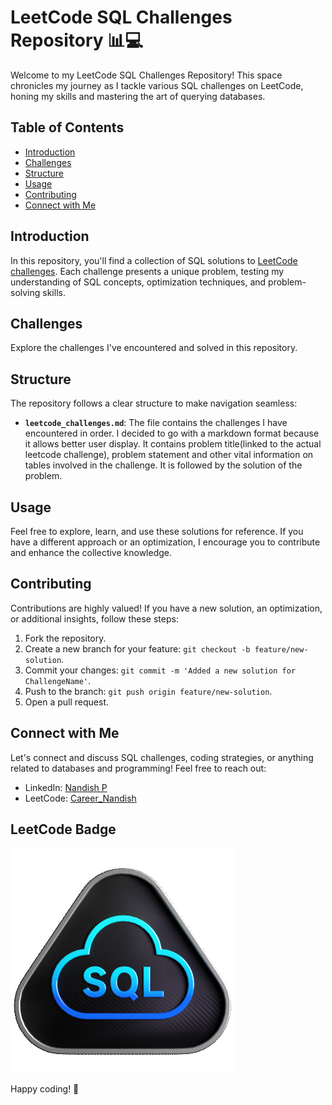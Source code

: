 # LeetCode SQL Challenges Repository 📊💻

Welcome to my LeetCode SQL Challenges Repository! This space chronicles my journey as I tackle various SQL challenges on LeetCode, honing my skills and mastering the art of querying databases.

## Table of Contents
- [Introduction](#introduction)
- [Challenges](#challenges)
- [Structure](#structure)
- [Usage](#usage)
- [Contributing](#contributing)
- [Connect with Me](#connect-with-me)

## Introduction
In this repository, you'll find a collection of SQL solutions to [LeetCode challenges](https://leetcode.com/studyplan/top-sql-50/). Each challenge presents a unique problem, testing my understanding of SQL concepts, optimization techniques, and problem-solving skills.

## Challenges
Explore the challenges I've encountered and solved in this repository.

## Structure
The repository follows a clear structure to make navigation seamless:
- **`leetcode_challenges.md`**: The file contains the challenges I have encountered in order. I decided to go with a markdown format because it allows better user display. It contains problem title(linked to the actual leetcode challenge), problem statement and other vital information on tables involved in the challenge. It is followed by the solution of the problem.

## Usage
Feel free to explore, learn, and use these solutions for reference. If you have a different approach or an optimization, I encourage you to contribute and enhance the collective knowledge.

## Contributing
Contributions are highly valued! If you have a new solution, an optimization, or additional insights, follow these steps:
1. Fork the repository.
2. Create a new branch for your feature: `git checkout -b feature/new-solution`.
3. Commit your changes: `git commit -m 'Added a new solution for ChallengeName'`.
4. Push to the branch: `git push origin feature/new-solution`.
5. Open a pull request.

## Connect with Me
Let's connect and discuss SQL challenges, coding strategies, or anything related to databases and programming! Feel free to reach out:
- LinkedIn: [Nandish P](https://www.linkedin.com/in/nandish-p-32531b2b3)
- LeetCode: [Career_Nandish](https://leetcode.com/Career_Nandish/)

## LeetCode Badge

![SQL badge](images/Top_SQL_50.gif)

Happy coding! 🚀